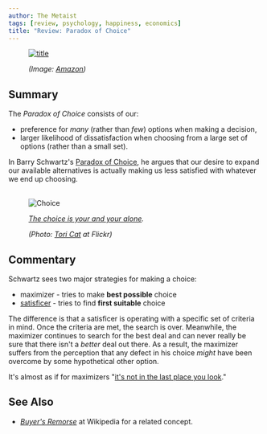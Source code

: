 ```yaml
---
author: The Metaist
tags: [review, psychology, happiness, economics]
title: "Review: Paradox of Choice"
---
```


<figure class="cover" markdown="1">

[![title]({{thumbnail}})][amazon]

<figcaption markdown="1">

  <address markdown="1">

(Image: [Amazon][amazon])</address>

</figcaption>
</figure>

## Summary

<div class="entry-summary" markdown="1">

The _Paradox of Choice_ consists of our:

- preference for _many_ (rather than _few_) options when making a decision,
- larger likelihood of dissatisfaction when choosing from a large set of options
  (rather than a small set).

In Barry Schwartz's [Paradox of Choice][amazon], he argues that our desire to expand
our available alternatives is actually making us less satisfied with whatever we end
up choosing.
<br /><br />

</div>

<figure markdown="1">

![Choice]({{IMG_URL}}/2012-06-01-choice.jpg)

<figcaption markdown="1">

_[The choice is your and your alone](http://www.imdb.com/title/tt0310482/quotes?qt=qt0165855)._

  <address markdown="1">

(Photo: [Tori Cat](http://www.flickr.com/photos/buttersponge/4955768144/) at Flickr)</address>

</figcaption>
</figure><!--more-->

## Commentary

Schwartz sees two major strategies for making a choice:

- maximizer - tries to make **best possible** choice
- [satisficer][wiki-1] - tries to find **first suitable** choice

The difference is that a satisficer is operating with a specific set
of criteria in mind. Once the criteria are met, the search is over.
Meanwhile, the maximizer continues to search for the best deal and
can never really be sure that there isn't a _better_ deal out there.
As a result, the maximizer suffers from the perception that any defect
in his choice _might_ have been overcome by some hypothetical other option.

It's almost as if for maximizers
"[it's not in the last place you look](http://en.wikiquote.org/wiki/The_Sandman)."

## See Also

- <cite>[Buyer's Remorse][wiki-2]</cite>
  at <span class="vcard org fn">Wikipedia</span>
  for a related concept.

[amazon]: http://www.amazon.com/gp/product/0060005696/ref=as_li_ss_tl?ie=UTF8&tag=themet-20&linkCode=as2&camp=1789&creative=390957&creativeASIN=0060005696
[wiki-1]: http://en.wikipedia.org/wiki/Satisficing
[wiki-2]: http://en.wikipedia.org/wiki/Buyers_remorse
